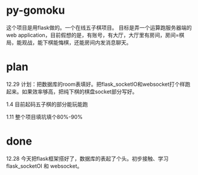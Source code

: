 # py-gomoku
这个项目是用flask做的。一个在线五子棋项目。
目标是弄一个运算跑服务器端的web application，目前假想的是，有账号，有大厅，大厅里有房间，房间=棋局，能观战，能下棋能悔棋，还能房间内发消息聊天。


# plan
12.29 计划：把数据库的room表填好。把flask_socketIO和websocket打个样跑起来。如果效率够高，把纯下棋的棋盘socket部分写好。

1.4 目前起码五子棋的部分能玩能跑

1.11 整个项目填坑填个80%-90%

# done
12.28 今天把flask框架搭好了，数据库的表起了个头。初步接触、学习flask_socketOI 和 websocket。
